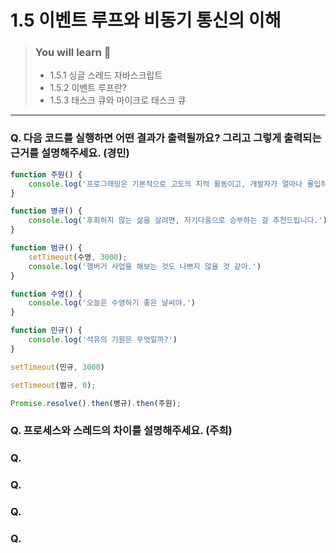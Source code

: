 # 1.5 이벤트 루프와 비동기 통신의 이해

> ### You will learn 🤔
>- 1.5.1 싱글 스레드 자바스크립트
>- 1.5.2 이벤트 루프란?
>- 1.5.3 태스크 큐와 마이크로 태스크 큐

---

### Q. 다음 코드를 실행하면 어떤 결과가 출력될까요? 그리고 그렇게 출력되는 근거를 설명해주세요. (경민)
```javascript
function 주원() {
    console.log('프로그래밍은 기본적으로 고도의 지적 활동이고, 개발자가 얼마나 몰입하느냐에 따라 성과가 천차만별입니다.')
}

function 병규() {
    console.log('후회하지 않는 삶을 살려면, 자기다움으로 승부하는 걸 추천드립니다.')
}

function 범규() {
    setTimeout(수영, 3000);
    console.log('햄버거 사업을 해보는 것도 나쁘지 않을 것 같아.')
}

function 수영() {
    console.log('오늘은 수영하기 좋은 날씨야.')
}

function 민규() {
    console.log('석유의 기원은 무엇일까?')
}

setTimeout(민규, 3000)

setTimeout(범규, 0);

Promise.resolve().then(병규).then(주원);
```
### Q. 프로세스와 스레드의 차이를 설명해주세요. (주희)
### Q.
### Q. 
### Q. 
### Q. 
